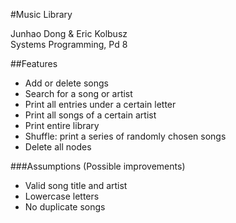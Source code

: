 #Music Library

Junhao Dong & Eric Kolbusz  
Systems Programming, Pd 8


##Features
* Add or delete songs
* Search for a song or artist
* Print all entries under a certain letter
* Print all songs of a certain artist
* Print entire library
* Shuffle: print a series of randomly chosen songs
* Delete all nodes

###Assumptions (Possible improvements)
* Valid song title and artist
* Lowercase letters
* No duplicate songs
